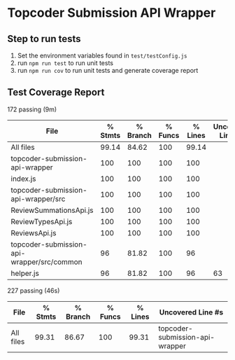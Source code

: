 # Topcoder Submission API Wrapper

## Step to run tests

1. Set the environment variables found in `test/testConfig.js`
2. run `npm run test` to run unit tests
3. run `npm run cov` to run unit tests and generate coverage report

## Test Coverage Report

172 passing (9m)

 File                                       | % Stmts | % Branch | % Funcs | % Lines | Uncovered Line #s
 ------------------------------------------ | ------- | -------- | ------- | ------- | -----------------
 All files                                  | 99.14   | 84.62    | 100     | 99.14   |
 topcoder-submission-api-wrapper            | 100     | 100      | 100     | 100     |
 index.js                                   | 100     | 100      | 100     | 100     |
 topcoder-submission-api-wrapper/src        | 100     | 100      | 100     | 100     |
 ReviewSummationsApi.js                     | 100     | 100      | 100     | 100     |
 ReviewTypesApi.js                          | 100     | 100      | 100     | 100     |
 ReviewsApi.js                              | 100     | 100      | 100     | 100     |
 topcoder-submission-api-wrapper/src/common | 96      | 81.82    | 100     | 96      |
 helper.js                                  | 96      | 81.82    | 100     | 96      |                63

227 passing (46s)

 File                                       | % Stmts | % Branch | % Funcs | % Lines | Uncovered Line #s
 -------------------------------------------|---------|----------|---------|---------|-----------------
 All files                                  |  99.31  |  86.67   | 100     |  99.31  |topcoder-submission-api-wrapper            | 100     | 100      | 100     | 100     |index.js                                   | 100     | 100      | 100     | 100     |topcoder-submission-api-wrapper/src        | 100     | 100      | 100     | 100     |ReviewSummationsApi.js                     | 100     | 100      | 100     | 100     |ReviewTypesApi.js                          | 100     | 100      | 100     | 100     |ReviewsApi.js                              | 100     | 100      | 100     | 100     |SubmissionsApi.js                          | 100     | 100      | 100     | 100     |topcoder-submission-api-wrapper/src/common |  96.15  |  84.62   | 100     |  96     |helper.js                                  |  96.15  |  84.62   | 100     |  96     |                68